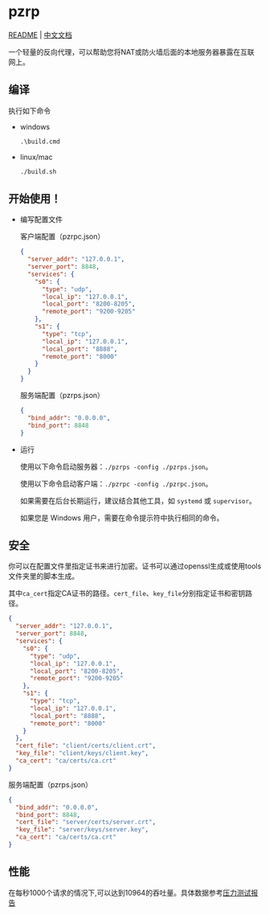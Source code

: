 # pzrp
[README](README.md) | [中文文档](README_zh.md)

一个轻量的反向代理，可以帮助您将NAT或防火墙后面的本地服务器暴露在互联网上。

## 编译

执行如下命令

- windows

  ```bat
  .\build.cmd
  ```

- linux/mac

  ```bash
  ./build.sh
  ```

## 开始使用！

- 编写配置文件

  客户端配置（pzrpc.json）

  ```json
  {
    "server_addr": "127.0.0.1",
    "server_port": 8848,
    "services": {
      "s0": {
        "type": "udp",
        "local_ip": "127.0.0.1",
        "local_port": "8200-8205",
        "remote_port": "9200-9205"
      },
      "s1": {
        "type": "tcp",
        "local_ip": "127.0.0.1",
        "local_port": "8888",
        "remote_port": "8000"
      }
    }
  }
  ```

  服务端配置（pzrps.json）
  ```json
  {
    "bind_addr": "0.0.0.0",
    "bind_port": 8848
  }
  ```

- 运行

  使用以下命令启动服务器：`./pzrps -config ./pzrps.json`。

  使用以下命令启动客户端：`./pzrpc -config ./pzrpc.json`。

  如果需要在后台长期运行，建议结合其他工具，如 `systemd` 或 `supervisor`。

  如果您是 Windows 用户，需要在命令提示符中执行相同的命令。


## 安全

你可以在配置文件里指定证书来进行加密。证书可以通过openssl生成或使用tools文件夹里的脚本生成。

其中`ca_cert`指定CA证书的路径。`cert_file`、`key_file`分别指定证书和密钥路径。

  ```json
  {
    "server_addr": "127.0.0.1",
    "server_port": 8848,
    "services": {
      "s0": {
        "type": "udp",
        "local_ip": "127.0.0.1",
        "local_port": "8200-8205",
        "remote_port": "9200-9205"
      },
      "s1": {
        "type": "tcp",
        "local_ip": "127.0.0.1",
        "local_port": "8888",
        "remote_port": "8000"
      }
    },
    "cert_file": "client/certs/client.crt",
    "key_file": "client/keys/client.key",
    "ca_cert": "ca/certs/ca.crt"
  }
  ```

  服务端配置（pzrps.json）
  ```json
  {
    "bind_addr": "0.0.0.0",
    "bind_port": 8848,
    "cert_file": "server/certs/server.crt",
    "key_file": "server/keys/server.key",
    "ca_cert": "ca/certs/ca.crt"
  }
  ```

## 性能

在每秒1000个请求的情况下,可以达到10964的吞吐量。具体数据参考[压力测试报告](stress_test.zip)
